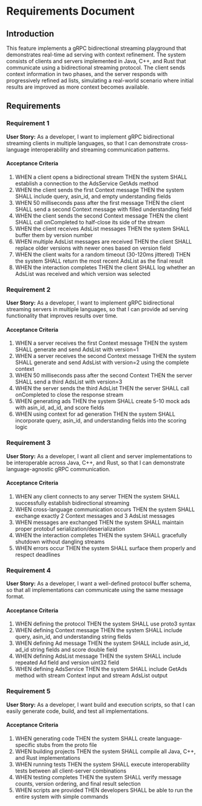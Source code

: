 # Requirements Document

## Introduction

This feature implements a gRPC bidirectional streaming playground that demonstrates real-time ad serving with context refinement. The system consists of clients and servers implemented in Java, C++, and Rust that communicate using a bidirectional streaming protocol. The client sends context information in two phases, and the server responds with progressively refined ad lists, simulating a real-world scenario where initial results are improved as more context becomes available.

## Requirements

### Requirement 1

**User Story:** As a developer, I want to implement gRPC bidirectional streaming clients in multiple languages, so that I can demonstrate cross-language interoperability and streaming communication patterns.

#### Acceptance Criteria

1. WHEN a client opens a bidirectional stream THEN the system SHALL establish a connection to the AdsService GetAds method
2. WHEN the client sends the first Context message THEN the system SHALL include query, asin_id, and empty understanding fields
3. WHEN 50 milliseconds pass after the first message THEN the client SHALL send a second Context message with filled understanding field
4. WHEN the client sends the second Context message THEN the client SHALL call onCompleted to half-close its side of the stream
5. WHEN the client receives AdsList messages THEN the system SHALL buffer them by version number
6. WHEN multiple AdsList messages are received THEN the client SHALL replace older versions with newer ones based on version field
7. WHEN the client waits for a random timeout (30-120ms jittered) THEN the system SHALL return the most recent AdsList as the final result
8. WHEN the interaction completes THEN the client SHALL log whether an AdsList was received and which version was selected

### Requirement 2

**User Story:** As a developer, I want to implement gRPC bidirectional streaming servers in multiple languages, so that I can provide ad serving functionality that improves results over time.

#### Acceptance Criteria

1. WHEN a server receives the first Context message THEN the system SHALL generate and send AdsList with version=1
2. WHEN a server receives the second Context message THEN the system SHALL generate and send AdsList with version=2 using the complete context
3. WHEN 50 milliseconds pass after the second Context THEN the server SHALL send a third AdsList with version=3
4. WHEN the server sends the third AdsList THEN the server SHALL call onCompleted to close the response stream
5. WHEN generating ads THEN the system SHALL create 5-10 mock ads with asin_id, ad_id, and score fields
6. WHEN using context for ad generation THEN the system SHALL incorporate query, asin_id, and understanding fields into the scoring logic

### Requirement 3

**User Story:** As a developer, I want all client and server implementations to be interoperable across Java, C++, and Rust, so that I can demonstrate language-agnostic gRPC communication.

#### Acceptance Criteria

1. WHEN any client connects to any server THEN the system SHALL successfully establish bidirectional streaming
2. WHEN cross-language communication occurs THEN the system SHALL exchange exactly 2 Context messages and 3 AdsList messages
3. WHEN messages are exchanged THEN the system SHALL maintain proper protobuf serialization/deserialization
4. WHEN the interaction completes THEN the system SHALL gracefully shutdown without dangling streams
5. WHEN errors occur THEN the system SHALL surface them properly and respect deadlines

### Requirement 4

**User Story:** As a developer, I want a well-defined protocol buffer schema, so that all implementations can communicate using the same message format.

#### Acceptance Criteria

1. WHEN defining the protocol THEN the system SHALL use proto3 syntax
2. WHEN defining Context message THEN the system SHALL include query, asin_id, and understanding string fields
3. WHEN defining Ad message THEN the system SHALL include asin_id, ad_id string fields and score double field
4. WHEN defining AdsList message THEN the system SHALL include repeated Ad field and version uint32 field
5. WHEN defining AdsService THEN the system SHALL include GetAds method with stream Context input and stream AdsList output

### Requirement 5

**User Story:** As a developer, I want build and execution scripts, so that I can easily generate code, build, and test all implementations.

#### Acceptance Criteria

1. WHEN generating code THEN the system SHALL create language-specific stubs from the proto file
2. WHEN building projects THEN the system SHALL compile all Java, C++, and Rust implementations
3. WHEN running tests THEN the system SHALL execute interoperability tests between all client-server combinations
4. WHEN testing completes THEN the system SHALL verify message counts, version ordering, and final result selection
5. WHEN scripts are provided THEN developers SHALL be able to run the entire system with simple commands